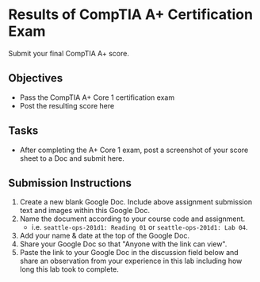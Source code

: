 # Results of CompTIA A+ Certification Exam

Submit your final CompTIA A+ score.

## Objectives

- Pass the CompTIA A+ Core 1 certification exam
- Post the resulting score here

## Tasks

- After completing the A+ Core 1 exam, post a screenshot of your score sheet to a Doc and submit here.

## Submission Instructions

1. Create a new blank Google Doc. Include above assignment submission text and images within this Google Doc.
1. Name the document according to your course code and assignment.
   - i.e. `seattle-ops-201d1: Reading 01` or `seattle-ops-201d1: Lab 04`.
1. Add your name & date at the top of the Google Doc.
1. Share your Google Doc so that "Anyone with the link can view".
1. Paste the link to your Google Doc in the discussion field below and share an observation from your experience in this lab including how long this lab took to complete.
